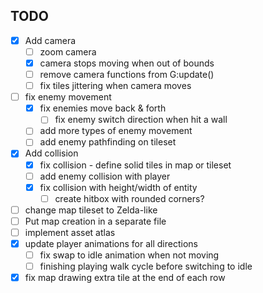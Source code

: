 ## TODO

- [x] Add camera
    - [ ] zoom camera
    - [x] camera stops moving when out of bounds
    - [ ] remove camera functions from G:update()
    - [ ] fix tiles jittering when camera moves

- [ ] fix enemy movement
    - [x] fix enemies move back & forth
        - [ ] fix enemy switch direction when hit a wall
    - [ ] add more types of enemy movement
    - [ ] add enemy pathfinding on tileset

- [x] Add collision
    - [x] fix collision - define solid tiles in map or tileset
    - [ ] add enemy collision with player
    - [x] fix collision with height/width of entity
        - [ ] create hitbox with rounded corners?

- [ ] change map tileset to Zelda-like
- [ ] Put map creation in a separate file
- [ ] implement asset atlas
- [x] update player animations for all directions
    - [ ] fix swap to idle animation when not moving
    - [ ] finishing playing walk cycle before switching to idle 

- [x] fix map drawing extra tile at the end of each row

